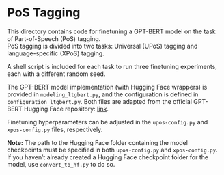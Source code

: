 # PoS Tagging

This directory contains code for finetuning a GPT-BERT model on the task of Part-of-Speech (PoS) tagging.  
PoS tagging is divided into two tasks: Universal (UPoS) tagging and language-specific (XPoS) tagging.

A shell script is included for each task to run three finetuning experiments, each with a different random seed.

The GPT-BERT model implementation (with Hugging Face wrappers) is provided in `modeling_ltgbert.py`, and the configuration is defined in `configuration_ltgbert.py`. Both files are adapted from the official GPT-BERT Hugging Face repository: [link](https://huggingface.co/ltg/gpt-bert-babylm-base/tree/main).

Finetuning hyperparameters can be adjusted in the `upos-config.py` and `xpos-config.py` files, respectively.

**Note:** The path to the Hugging Face folder containing the model checkpoints must be specified in both `upos-config.py` and `xpos-config.py`. If you haven’t already created a Hugging Face checkpoint folder for the model, use `convert_to_hf.py` to do so.
